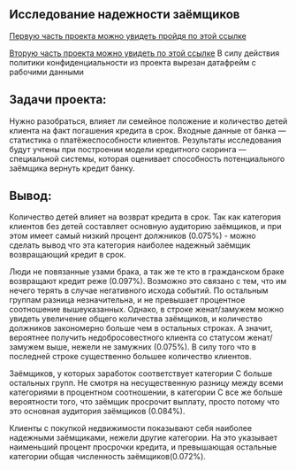 ## Исследование надежности заёмщиков
[Первую часть проекта можно увидеть пройдя по этой ссылке]() 

[Вторую часть проекта можно увидеть по этой ссылке]()
В силу действия политики конфиденциальности из проекта вырезан датафрейм с рабочими данными

## Задачи проекта:
Нужно разобраться, влияет ли семейное положение и количество детей клиента на факт погашения кредита в срок. Входные данные от банка — статистика о платёжеспособности клиентов.
Результаты исследования будут учтены при построении модели кредитного скоринга — специальной системы, которая оценивает способность потенциального заёмщика вернуть кредит банку.

## Вывод:
Количество детей влияет на возврат кредита в срок. Так как категория клиентов без детей составляет основную аудиторию заёмщиков, и при этом имеет самый низкий процент должников (0.075%) - можно сделать вывод что эта категория наиболее надежный заёмщик возвращающий кредит в срок.


Люди не повязанные узами брака, а так же те кто в гражданском браке возвращают кредит реже (0.097%). Возможно это связано с тем, что им нечего терять в случае негативного исхода событий. По остальным группам разница незначительна, и не превышает процентное соотношение вышеуказанных. Однако, в строке женат/замужем можно увидеть увеличение общего количества заёмщиков, и количество должников закономерно больше чем в остальных строках. А значит, вероятнее получить недобросовестного клиента со статусом женат/замужем выше, нежели не замужних (0.075%). В силу того что в последней строке существенно большее количество клиентов.


Заёмщиков, у которых заработок соответствует категории С больше остальных групп. Не смотря на несущественную разницу между всеми категориями в процентном соотношении, в категории С все же больше вероятности того, что заёмщик просрочит выплату, просто потому что это основная аудитория заёмщиков (0.084%).


Клиенты с покупкой недвижимости показывают себя наиболее надежными заёмщиками, нежели другие категории. На это указывает наименьший процент просрочки кредита, и превышающая остальные категории общая численность заёмщиков(0.072%).
